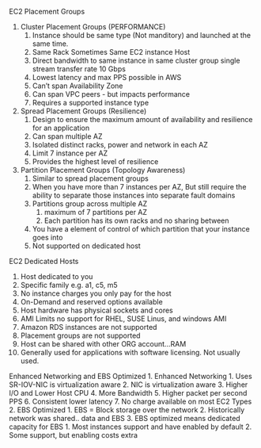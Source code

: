 
EC2 Placement Groups

1. Cluster Placement Groups (PERFORMANCE)
    1. Instance should  be same type (Not manditory)  and launched at the same time.
    2. Same Rack Sometimes Same EC2 instance Host
    3. Direct bandwidth to same instance in same cluster group single stream transfer rate 10 Gbps
    4. Lowest latency and max PPS possible in AWS
    5. Can’t span Availability Zone
    6. Can span VPC peers -  but impacts performance
    7. Requires a supported instance type
2. Spread Placement Groups (Resilience)
    1. Design to ensure the maximum amount of availability and resilience for an application
    2. Can span multiple AZ 
    3. Isolated distinct racks, power and network in each AZ
    4. Limit 7 instance per AZ
    5. Provides the highest level of resilience
3. Partition Placement Groups (Topology Awareness)
    1. Similar to spread placement groups
    2. When you have more than 7 instances per AZ, But still require the ability to separate those instances into separate fault domains
    3. Partitions group across multiple AZ
        1.  maximum of 7 partitions per AZ
        2. Each partition has its own racks and no sharing between
    4. You have a element of control of which partition that your instance goes into
    5. Not supported on dedicated host

EC2 Dedicated Hosts

1. Host dedicated to you
2. Specific family e.g. a1, c5, m5
3. No instance charges you only pay for the host
4. On-Demand and reserved options available
5. Host hardware has physical sockets and cores
6. AMI Limits no support for RHEL, SUSE Linus, and windows AMI
7. Amazon RDS instances are not supported
8. Placement groups are not supported
9. Host can be shared with other ORG account...RAM
10. Generally used for applications with software licensing. Not usually used.

Enhanced Networking and EBS Optimized
    1. Enhanced Networking
        1. Uses SR-IOV-NIC is virtualization aware
        2. NIC is virtualization aware
        3. Higher I/O and Lower Host CPU
        4. More Bandwidth
        5. Higher packet per second PPS
        6. Consistent lower latency
        7. No charge available on most EC2 Types
    2. EBS Optimized
        1. EBS = Block storage over the network
        2. Historically network was shared.. data and EBS
        3. EBS optimized means dedicated capacity for EBS
            1. Most instances support and have enabled by default
            2. Some support, but enabling costs extra